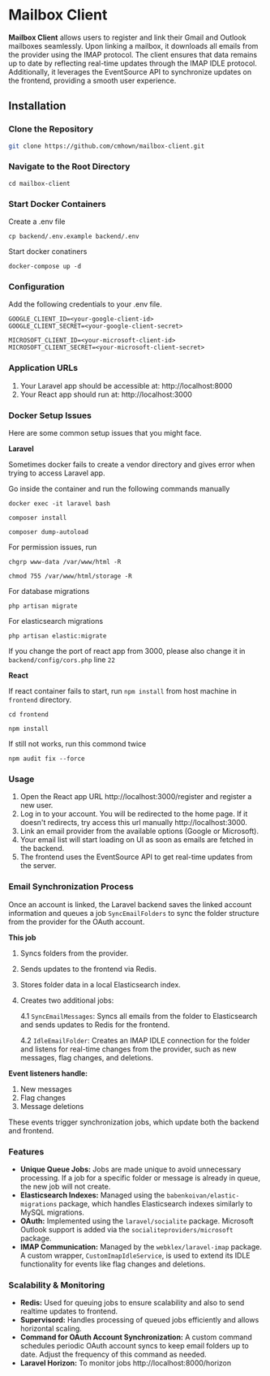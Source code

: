 # Mailbox Client
**Mailbox Client** allows users to register and link their Gmail and Outlook mailboxes seamlessly. Upon linking a mailbox, it downloads all emails from the provider using the IMAP protocol. The client ensures that data remains up to date by reflecting real-time updates through the IMAP IDLE protocol. Additionally, it leverages the EventSource API to synchronize updates on the frontend, providing a smooth user experience.
## Installation
### Clone the Repository
```bash
git clone https://github.com/cmhown/mailbox-client.git
```
### Navigate to the Root Directory
```
cd mailbox-client
```

### Start Docker Containers
Create a .env file
```
cp backend/.env.example backend/.env
```
Start docker conatiners
```
docker-compose up -d
```

### Configuration
Add the following credentials to your .env file. 
```
GOOGLE_CLIENT_ID=<your-google-client-id>
GOOGLE_CLIENT_SECRET=<your-google-client-secret>

MICROSOFT_CLIENT_ID=<your-microsoft-client-id>
MICROSOFT_CLIENT_SECRET=<your-microsoft-client-secret>
```
### Application URLs
1. Your Laravel app should be accessible at:
http://localhost:8000
2. Your React app should run at:
http://localhost:3000

### Docker Setup Issues
Here are some common setup issues that you might face.

**Laravel**

Sometimes docker fails to create a vendor directory and gives error when trying to access Laravel app.

Go inside the container and run the following commands manually
```
docker exec -it laravel bash
```
```
composer install
```
```
composer dump-autoload
```
For permission issues, run
```
chgrp www-data /var/www/html -R
```
```
chmod 755 /var/www/html/storage -R
```
For database migrations
```
php artisan migrate
```
For elasticsearch migrations
```
php artisan elastic:migrate
```
If you change the port of react app from 3000, please also change it in `backend/config/cors.php` line `22`

**React**

If react container fails to start, run `npm install` from host machine in `frontend` directory.
```
cd frontend
```
```
npm install
```
If still not works, run this commond twice
```
npm audit fix --force
```

### Usage
1. Open the React app URL http://localhost:3000/register and register a new user.
2. Log in to your account. You will be redirected to the home page. If it doesn't redirects, try access this url manually http://localhost:3000.
3. Link an email provider from the available options (Google or Microsoft).
4. Your email list will start loading on UI as soon as emails are fetched in the backend.
5. The frontend uses the EventSource API to get real-time updates from the server.

### Email Synchronization Process
Once an account is linked, the Laravel backend saves the linked account information and queues a job `SyncEmailFolders` to sync the folder structure from the provider for the OAuth account.

**This job**
1. Syncs folders from the provider.
2. Sends updates to the frontend via Redis.
3. Stores folder data in a local Elasticsearch index.
4. Creates two additional jobs:

   4.1 `SyncEmailMessages`: Syncs all emails from the folder to Elasticsearch and sends updates to Redis for the frontend.

   4.2 `IdleEmailFolder`: Creates an IMAP IDLE connection for the folder and listens for real-time changes from the provider, such as new messages, flag changes, and deletions.

**Event listeners handle:**
1. New messages
2. Flag changes
3. Message deletions

These events trigger synchronization jobs, which update both the backend and frontend.
### Features
- **Unique Queue Jobs:** Jobs are made unique to avoid unnecessary processing. If a job for a specific folder or message is already in queue, the new job will not create.
- **Elasticsearch Indexes:** Managed using the `babenkoivan/elastic-migrations` package, which handles Elasticsearch indexes similarly to MySQL migrations.
- **OAuth:** Implemented using the `laravel/socialite` package. Microsoft Outlook support is added via the `socialiteproviders/microsoft` package.
- **IMAP Communication:** Managed by the `webklex/laravel-imap` package. A custom wrapper, `CustomImapIdleService`, is used to extend its IDLE functionality for events like flag changes and deletions.
### Scalability & Monitoring
- **Redis:** Used for queuing jobs to ensure scalability and also to send realtime updates to frontend.
- **Supervisord:** Handles processing of queued jobs efficiently and allows horizontal scaling.
- **Command for OAuth Account Synchronization:** A custom command schedules periodic OAuth account syncs to keep email folders up to date. Adjust the frequency of this command as needed.
- **Laravel Horizon:** To monitor jobs http://localhost:8000/horizon
